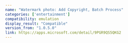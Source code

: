 ```yaml
---
name: "Watermark photo: Add Copyright, Batch Process"
categories: ['entertainment']
compatibility: emulation
display_result: "Compatible"
version_from: "1.0.5.0"
link: https://apps.microsoft.com/detail/9PGR9QS5QKG2
---
```

